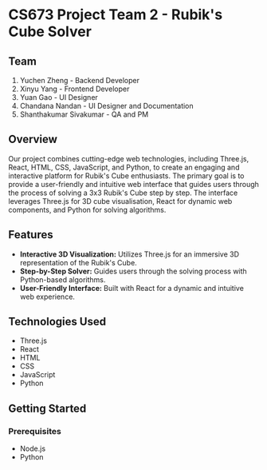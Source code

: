 # CS673 Project Team 2 - Rubik's Cube Solver

## Team
1. Yuchen Zheng - Backend Developer
2. Xinyu Yang - Frontend Developer
3. Yuan Gao - UI Designer
4. Chandana Nandan - UI Designer and Documentation
5. Shanthakumar Sivakumar - QA and PM 


## Overview

Our project combines cutting-edge web technologies, including Three.js, React, HTML, CSS, JavaScript, and Python, to create an engaging and interactive platform for Rubik's Cube enthusiasts. The primary goal is to provide a user-friendly and intuitive web interface that guides users through the process of solving a 3x3 Rubik's Cube step by step. The interface leverages Three.js for 3D cube visualisation, React for dynamic web components, and Python for solving algorithms.

## Features

- **Interactive 3D Visualization:** Utilizes Three.js for an immersive 3D representation of the Rubik's Cube.
- **Step-by-Step Solver:** Guides users through the solving process with Python-based algorithms.
- **User-Friendly Interface:** Built with React for a dynamic and intuitive web experience.

## Technologies Used

- Three.js
- React
- HTML
- CSS
- JavaScript
- Python

## Getting Started

### Prerequisites

- Node.js
- Python



